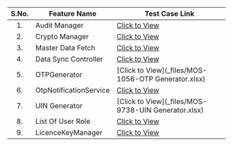 |**S.No.**|**Feature Name**|**Test Case Link**|
|:------:|-----|---|
|1.|Audit Manager|[Click to View](_files/MOS-8-441-829-AuditManager.xlsx)|
|2.|Crypto Manager|[Click to View](_files/MOS-9284-CryptoManager.xlsx)|
|3.|Master Data Fetch|[Click to View](_files/Kernel_MasterData_TestCases.xlsx)|
|4.|Data Sync Controller|[Click to View](_files/SyncDataController_TestCases.xlsx)|
|5.|OTPGenerator|[Click to View](_files/MOS-1056-OTP Generator.xlsx)|
|6.|OtpNotificationService|[Click to View](_files/MOS-8230-OtpNotificationService.xlsx)|
|7.|UIN Generator|[Click to View](_files/MOS-9738-UIN Generator.xlsx)|
|8.|List Of User Role|[Click to View](_files/MOS-12946_ListOfUserRole.xlsx)|
|9.|LicenceKeyManager|[Click to View](_files/MOS-13094-LicenceKeyManager.xlsx)|
